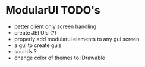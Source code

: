 # ModularUI TODO's

- better client only screen handling
- create JEI UIs (?)
- properly add modularui elements to any gui screen
- a gui to create guis
- sounds ?  
- change color of themes to IDrawable
